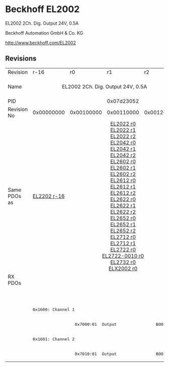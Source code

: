 # Beckhoff EL2002

EL2002 2Ch. Dig. Output 24V, 0.5A

Beckhoff Automation GmbH & Co. KG

http://www.beckhoff.com/EL2002

## Revisions
<table>
<tr >
<td>Revision</td>
<td>r-16</td>
<td>r0</td>
<td>r1</td>
<td>r2</td>
<td>r9979</td>
</tr>
<tr >
<td>Name</td>
<td colspan=4 align="center">EL2002 2Ch. Dig. Output 24V, 0.5A</td>
<td>EL2002 2Ch. Dig. Output 24V, 0,5A</td>
</tr>
<tr >
<td>PID</td>
<td colspan=5 align="center">0x07d23052</td>
</tr>
<tr >
<td>Revision No</td>
<td>0x00000000</td>
<td>0x00100000</td>
<td>0x00110000</td>
<td>0x00120000</td>
<td>0x270b0000</td>
</tr>
<tr >
<td>Same PDOs as</td>
<td><a href="EL2202">EL2202 r-16</a></td>
<td colspan=3 align="center"><a href="EL2022">EL2022 r0</a><br/><a href="EL2022">EL2022 r1</a><br/><a href="EL2022">EL2022 r2</a><br/><a href="EL2042">EL2042 r0</a><br/><a href="EL2042">EL2042 r1</a><br/><a href="EL2042">EL2042 r2</a><br/><a href="EL2602">EL2602 r0</a><br/><a href="EL2602">EL2602 r1</a><br/><a href="EL2602">EL2602 r2</a><br/><a href="EL2612">EL2612 r0</a><br/><a href="EL2612">EL2612 r1</a><br/><a href="EL2612">EL2612 r2</a><br/><a href="EL2622">EL2622 r0</a><br/><a href="EL2622">EL2622 r1</a><br/><a href="EL2622">EL2622 r2</a><br/><a href="EL2652">EL2652 r0</a><br/><a href="EL2652">EL2652 r1</a><br/><a href="EL2652">EL2652 r2</a><br/><a href="EL2712">EL2712 r0</a><br/><a href="EL2712">EL2712 r1</a><br/><a href="EL2722">EL2722 r0</a><br/><a href="EL2722-0010">EL2722-0010 r0</a><br/><a href="EL2732">EL2732 r0</a><br/><a href="ELX2002">ELX2002 r0</a></td>
<td></td>
</tr>
<tr class="rxpdo pdosection">
<td rowspan=6 valign=top>RX PDOs</td>
<td colspan=4 align="left"></td>
<td><pre>: </pre></td>
<td></td>
</tr>
<tr class="rxpdo pdosection">
<td colspan=4 align="left"></td>
<td><pre>: </pre></td>
</tr>
<tr class="rxpdo pdosection">
<td colspan=4 align="left"><pre>0x1600: Channel 1</pre></td>
<td></td>
</tr>
<tr class="rxpdo">
<td></td>
<td colspan=3 align="left"><pre>  0x7000:01  Output                BOOL</pre></td>
<td></td>
</tr>
<tr class="rxpdo pdosection">
<td colspan=4 align="left"><pre>0x1601: Channel 2</pre></td>
<td></td>
</tr>
<tr class="rxpdo">
<td></td>
<td colspan=3 align="left"><pre>  0x7010:01  Output                BOOL</pre></td>
<td></td>
</tr>
</table>

